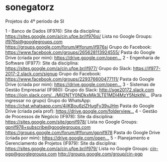 # sonegatorz
Projetos do 4º periodo de SI

1 - Banco de Dados (IF976):
Site da disciplina: https://sites.google.com/a/cin.ufpe.br/if976si/
Lista no Google Groups: if976si@googlegroups.com 
https://groups.google.com/forum/#!forum/if976si
Grupo do Facebook: https://www.facebook.com/groups/265628113924555/
Pasta do Google Drive (criada por mim): https://drive.google.com/open…
2 - Engenharia de Software (IF977):
Site da disciplina: https://sites.google.com/a/cin.ufpe.br/if977/
Grupo do Slack: https://if977-2017-2.slack.com/signup
Grupo do Facebook: https://www.facebook.com/groups/229376600477111/
Pasta do Google Drive (criada por mim): https://drive.google.com/open…
3 - Sistemas de Gestão Empresarial (IF980):
Grupo do Slack: http://sge20172.slack.com
https://join.slack.com/…/MjI2NTY0NDkxMjk3LTE1MDI4MzY5NzktNj… (Para ingressar no grupo)
Grupo do WhatsApp: https://chat.whatsapp.com/4iIKBou6zlZHugFy39vJHm
Pasta do Google Drive (criada pela prof): https://drive.google.com/folderview…
4 - Gestão de Processos de Negócio (IF978):
Site da disciplina: https://sites.google.com/site/gpnif978/
Lista no Google Groups: gpnif978+subscribe@googlegroups.com
https://groups.google.com/forum/#!forum/gpnif978
Pasta do Google Drive (criada por mim): https://drive.google.com/open…
5 - Planejamento e Gerenciamento de Projetos (IF979):
Site da disciplina: https://sites.google.com/a/cin.ufpe.br/if979/
Lista no Google Groups: cin-pgp@googlegroups.com
http://groups.google.com/group/cin-pgp 
